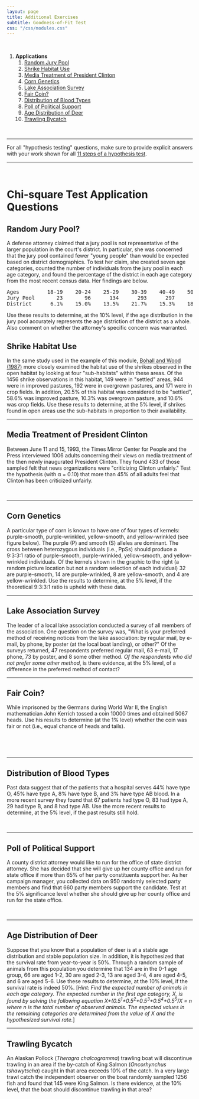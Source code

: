 ```yaml
---
layout: page
title: Additional Exercises
subtitle: Goodness-of-Fit Test
css: "/css/modules.css"
---
```


&nbsp;

1. **Applications**
    1. [Random Jury Pool](#random-jury-pool)
    1. [Shrike Habitat Use](#shrike-habitat-use)
    1. [Media Treatment of President Clinton](#media-treatment-of-president-clinton)
    1. [Corn Genetics](#corn-genetics)
    1. [Lake Association Survey](#lake-association-survey)
    1. [Fair Coin?](#fair-coin)
    1. [Distribution of Blood Types](#distribution-of-blood-types)
    1. [Poll of Political Support](#poll-of-political-support)
    1. [Age Distribution of Deer](#age-distribution-of-deer)
    1. [Trawling Bycatch](#trawling-bycatch)

&nbsp;

----

<div class="alert alert-success">For all "hypothesis testing" questions, make sure to provide explicit answers with your work shown for all <a href="../11-steps">11 steps of a hypothesis test</a>.
</div>

----

&nbsp;

# Chi-square Test Application Questions
## Random Jury Pool?
A defense attorney claimed that a jury pool is not representative of the larger population in the court's district. In particular, she was concerned that the jury pool contained fewer "young people" than would be expected based on district demographics. To test her claim, she created seven age categories, counted the number of individuals from the jury pool in each age category, and found the percentage of the district in each age category from the most recent census data. Her findings are below.

<pre>
Ages         18-19    20-24    25-29    30-39    40-49    50-64      65+
Jury Pool       23       96      134      293      297      380      113
District      6.1%    15.0%    13.5%    21.7%    15.3%    18.2%    10.2%
</pre>

Use these results to determine, at the 10% level, if the age distribution in the jury pool accurately represents the age distriction of the district as a whole. Also comment on whether the attorney's specific concern was warranted.

## Shrike Habitat Use
In the same study used in the example of this module, [Bohall and Wood (1987)](http://www.jstor.org/stable/4162345?seq=1#page_scan_tab_contents) more closely examined the habitat use of the shrikes observed in the open habitat by looking at four "sub-habitats" within these areas. Of the 1456 shrike observations in this habitat, 149 were in "settled" areas, 944 were in improved pastures, 192 were in overgrown pastures, and 171 were in crop fields. In addition, 20.5% of this habitat was considered to be "settled", 58.6% was improved pasture, 10.3% was overgrown pasture, and 10.6% was crop fields.   Use these results to determine, at the 5% level, if shrikes found in open areas use the sub-habitats in proportion to their availability.

----

## Media Treatment of President Clinton
Between June 11 and 15, 1993, the Times Mirror Center for People and the Press interviewed 1006 adults concerning their views on media treatment of the then newly inaugurated President Clinton. They found 433 of those sampled felt that news organizations were "criticizing Clinton unfairly." Test the hypothesis (with &alpha; = 0.10) that more than 45% of all adults feel that Clinton has been criticized unfairly.

&nbsp;

----

## Corn Genetics
A particular type of corn is known to have one of four types of kernels: purple-smooth, purple-wrinkled, yellow-smooth, and yellow-wrinkled (see figure below). The purple (P) and smooth (S) alleles are dominant. The cross between heterozygous individuals (i.e., PpSs) should produce a 9:3:3:1 ratio of purple-smooth, purple-wrinkled, yellow-smooth, and yellow-wrinkled individuals. Of the kernels shown in the graphic to the right (a random picture location but not a random selection of each individual) 32 are purple-smooth, 14 are purple-wrinkled, 8 are yellow-smooth, and 4 are yellow-wrinkled. Use the results to determine, at the 5% level, if the theoretical 9:3:3:1 ratio is upheld with these data.

----

## Lake Association Survey
The leader of a local lake association conducted a survey of all members of the association. One question on the survey was, "What is your preferred method of receiving notices from the lake association: by regular mail, by e-mail, by phone, by poster (at the local boat landing), or other?"  Of the surveys returned, 47 respondents preferred regular mail, 63 e-mail, 17 phone, 73 by poster, and 8 some other method. *Of the respondents who did not prefer some other method*, is there evidence, at the 5% level, of a difference in the preferred method of contact?

----

## Fair Coin?
While imprisoned by the Germans during World War II, the English mathematician John Kerrich tossed a coin 10000 times and obtained 5067 heads. Use his results to determine (at the 1% level) whether the coin was fair or not (i.e., equal chance of heads and tails).

&nbsp;

&nbsp;

----

## Distribution of Blood Types
Past data suggest that of the patients that a hospital serves 44% have type O, 45% have type A, 8% have type B, and 3% have type AB blood. In a more recent survey they found that 67 patients had type O, 83 had type A, 29 had type B, and 8 had type AB. Use the more recent results to determine, at the 5% level, if the past results still hold.

&nbsp;

----

## Poll of Political Support
A county district attorney would like to run for the office of state district attorney. She has decided that she will give up her county office and run for state office if more than 65% of her party constituents support her. As her campaign manager, you collected data on 950 randomly selected party members and find that 660 party members support the candidate. Test at the 5% significance level whether she should give up her county office and run for the state office.

&nbsp;

----

## Age Distribution of Deer
Suppose that you know that a population of deer is at a stable age distribution and stable population size. In addition, it is hypothesized that the survival rate from year-to-year is 50%. Through a random sample of animals from this population you determine that 134 are in the 0-1 age group, 66 are aged 1-2, 30 are aged 2-3, 13 are aged 3-4, 4 are aged 4-5, and 6 are aged 5-6. Use these results to determine, at the 10% level, if the survival rate is indeed 50%. [*Hint: Find the expected number of animals in each age category. The expected number in the first age category, X, is found by solving the following equation X+(0.5<sup>1</sup>+0.5<sup>2</sup>+0.5<sup>3</sup>+0.5<sup>4</sup>+0.5<sup>5</sup>)X = n where n is the total number of observed animals. The expected values in the remaining categories are determined from the value of X and the hypothesized survival rate.*]

----

## Trawling Bycatch
An Alaskan Pollock (*Theragra chalcogramma*) trawling boat will discontinue trawling in an area if the by-catch of King Salmon (*Oncorhynchus tshawytscha*) caught in that area exceeds 10% of the catch. In a very large trawl catch the independent observer on the boat randomly sampled 1256 fish and found that 145 were King Salmon. Is there evidence, at the 10% level, that the boat should discontinue trawling in that area?
